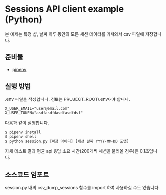 # Sessions API client example (Python)

본 예제는 특정 샵, 날짜 하루 동안의 모든 세션 데이터를 가져와서 csv 파일에 저장합니다.

## 준비물

* [pipenv](https://github.com/pypa/pipenv)

## 실행 방법

.env 파일을 작성합니다. 경로는 PROJECT_ROOT/.env여야 합니다.

```
X_USER_EMAIL="user@email.com"
X_USER_TOKEN="asdfasdfdasdfasdfdsf"
```

다음과 같이 실행합니다.

```sh
$ pipenv install
$ pipenv shell
$ python session.py [매장 아이디] [세션 날짜 YYYY-MM-DD 포맷]
```

자체 테스트 결과 평균 api 응답 소요 시간(200개씩 세션을 불러올 경우)은 0.1초입니다.

## 소스코드 임포트

session.py 내의 csv_dump_sessions 함수를 import 하여 사용하실 수도 있습니다.
